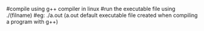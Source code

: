 #compile using g++ compiler in linux
#run the executable file using ./(filname) 
#eg: ./a.out (a.out default executable file created when compiling a program with g++)
